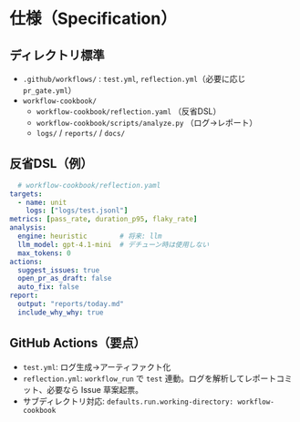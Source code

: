 # 仕様（Specification）

## ディレクトリ標準

- `.github/workflows/` : `test.yml`, `reflection.yml`（必要に応じ `pr_gate.yml`）
- `workflow-cookbook/`
  - `workflow-cookbook/reflection.yaml` （反省DSL）
  - `workflow-cookbook/scripts/analyze.py` （ログ→レポート）
  - `logs/` / `reports/` / `docs/`

## 反省DSL（例）

```yaml
  # workflow-cookbook/reflection.yaml
targets:
  - name: unit
    logs: ["logs/test.jsonl"]
metrics: [pass_rate, duration_p95, flaky_rate]
analysis:
  engine: heuristic        # 将来: llm
  llm_model: gpt-4.1-mini  # デチューン時は使用しない
  max_tokens: 0
actions:
  suggest_issues: true
  open_pr_as_draft: false
  auto_fix: false
report:
  output: "reports/today.md"
  include_why_why: true
```

## GitHub Actions（要点）

- `test.yml`: ログ生成→アーティファクト化
- `reflection.yml`: `workflow_run` で `test` 連動。ログを解析してレポートコミット、必要なら Issue 草案起票。
- サブディレクトリ対応: `defaults.run.working-directory: workflow-cookbook`

